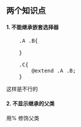 ## 两个知识点


#### 1. 不能继承嵌套选择器
<pre>
	.A .B{
		
	}

	.C{
		@extend .A .B;
	}
</pre>

这样是不行的


#### 2. 不显示继承的父类
用% 修饰父类